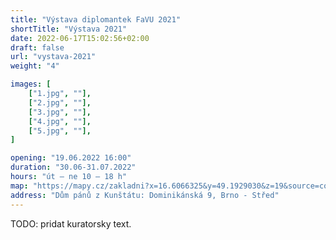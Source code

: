 ```yaml
---
title: "Výstava diplomantek FaVU 2021"
shortTitle: "Výstava 2021"
date: 2022-06-17T15:02:56+02:00
draft: false
url: "vystava-2021"
weight: "4"

images: [
    ["1.jpg", ""],
    ["2.jpg", ""],
    ["3.jpg", ""],
    ["4.jpg", ""],
    ["5.jpg", ""],
]

opening: "19.06.2022 16:00"
duration: "30.06-31.07.2022"
hours: "út – ne 10 – 18 h"
map: "https://mapy.cz/zakladni?x=16.6066325&y=49.1929030&z=19&source=coor&id=16.606699585914583%2C49.19299500063662"
address: "Dům pánů z Kunštátu: Dominikánská 9, Brno - Střed"
---
```


TODO: pridat kuratorsky text.